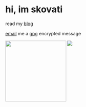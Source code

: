# hi, im skovati
read my [blog](https://skovati.dev)

[email](mailto:skovati@protonmail.com) me a [gpg](https://gpg.skovati.dev) encrypted message

<div>
  <img height="190" align="left" src="https://github-readme-stats.vercel.app/api?username=skovati&count_private=true&include_all_commits=true&theme=gruvbox" />
  <img src="https://github-readme-stats.vercel.app/api/top-langs/?username=skovati&layout=compact&langs_count=8&theme=gruvbox" />
</div>
